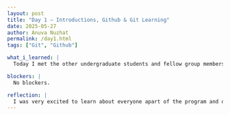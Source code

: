 ```yaml
---
layout: post
title: "Day 1 – Introductions, Github & Git Learning"
date: 2025-05-27
author: Anuva Nuzhat
permalink: /day1.html
tags: ["Git", "Github"]

what_i_learned: |
  Today I met the other undergraduate students and fellow group members for my research project. We did some fun activities to get to know each other and prep for next week in person. We also had a quick refresh on Github and Git.

blockers: |
  No blockers.

reflection: |
  I was very excited to learn about everyone apart of the program and delve deeper into what this summer will entail for me. Starting on the website itself was super exciting as well!
---
```

